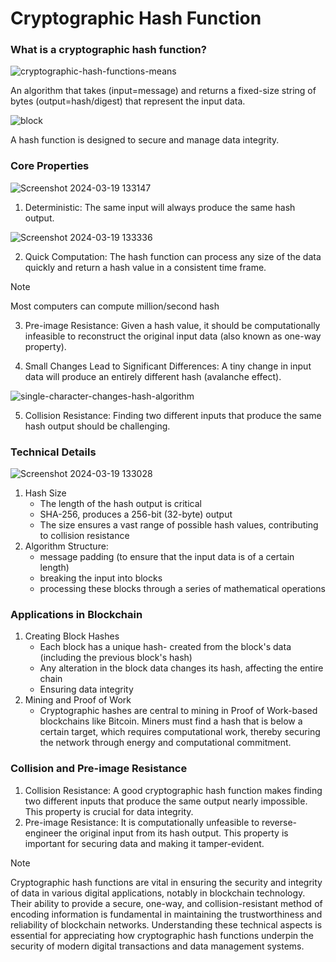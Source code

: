 # Cryptographic Hash Function
### What is  a cryptographic hash function?
![cryptographic-hash-functions-means](https://github.com/adeliafebriani/Tijarah-Blockchain-Notes/assets/162258265/3b8c358d-2322-4f48-9b61-902f50932048)

An algorithm that takes (input=message) and returns a fixed-size string of bytes (output=hash/digest) that represent the input data.

![block](https://github.com/adeliafebriani/Tijarah-Blockchain-Notes/assets/162258265/fb443c60-7d58-498e-ae29-dd4737e88743)

A hash function is designed to secure and manage data integrity.

### Core Properties
![Screenshot 2024-03-19 133147](https://github.com/adeliafebriani/Tijarah-Blockchain-Notes/assets/162258265/431a2332-7ead-49f2-9a99-775c07b5b8eb)

1. Deterministic: The same input will always produce the same hash output.

![Screenshot 2024-03-19 133336](https://github.com/adeliafebriani/Tijarah-Blockchain-Notes/assets/162258265/22c4a349-991c-4896-92d9-75abb87a8c7f)

2. Quick Computation: The hash function can process any size of the data quickly and return a hash value in a consistent time frame.

> [!Note]
> Most computers can compute million/second hash

3. Pre-image Resistance: Given a hash value, it should be computationally infeasible to reconstruct the original input data (also known as one-way property).

4. Small Changes Lead to Significant Differences: A tiny change in input data will produce an entirely different hash (avalanche effect).

![single-character-changes-hash-algorithm](https://github.com/adeliafebriani/Tijarah-Blockchain-Notes/assets/162258265/2ac38c04-0a9e-44d7-aa71-3c8c4cb92aa6)

5. Collision Resistance: Finding two different inputs that produce the same hash output should be challenging.

### Technical Details
![Screenshot 2024-03-19 133028](https://github.com/adeliafebriani/Tijarah-Blockchain-Notes/assets/162258265/5a473b38-83f7-4127-b436-1f381aa8e72e)

1. Hash Size
   * The length of the hash output is critical
   * SHA-256, produces a 256-bit (32-byte) output
   * The size ensures a vast range of possible hash values, contributing to collision resistance
2. Algorithm Structure:
   * message padding (to ensure that the input data is of a certain length)
   * breaking the input into blocks
   * processing these blocks through a series of mathematical operations

### Applications in Blockchain
1. Creating Block Hashes
   * Each block has a unique hash- created from the block's data (including the previous block's hash)
   * Any alteration in the block data changes its hash, affecting the entire chain
   * Ensuring data integrity
3. Mining and Proof of Work
   * Cryptographic hashes are central to mining in Proof of Work-based blockchains like Bitcoin. Miners must find a hash that is below a certain target, which requires computational work, thereby securing the network through energy and computational commitment.

### Collision and Pre-image Resistance
1. Collision Resistance: A good cryptographic hash function makes finding two different inputs that produce the same output nearly impossible. This property is crucial for data integrity.
2. Pre-image Resistance: It is computationally unfeasible to reverse-engineer the original input from its hash output. This property is important for securing data and making it tamper-evident.

> [!NOTE]
> Cryptographic hash functions are vital in ensuring the security and integrity of data in various digital applications, notably in blockchain technology. Their ability to provide a secure, one-way, and collision-resistant method of encoding information is fundamental in maintaining the trustworthiness and reliability of blockchain networks. Understanding these technical aspects is essential for appreciating how cryptographic hash functions underpin the security of modern digital transactions and data management systems.
